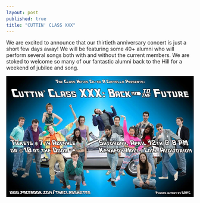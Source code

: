 ```yaml
---
layout: post
published: true
title: "CUTTIN' CLASS XXX"
---
```


We are excited to announce that our thirtieth anniversary concert is just a short few days away! We will be featuring some 40+ alumni who will perform several songs both with and without the current members. We are stoked to welcome so many of our fantastic alumni back to the Hill for a weekend of jubilee and song.

![Cuttin' Class XXX Poster](/images/posters/2014-cuttin-class-xxx.jpg)
